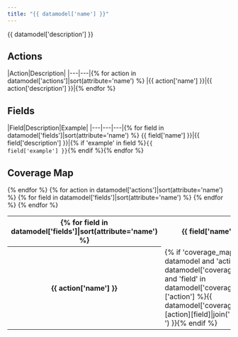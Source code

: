 ```yaml
---
title: "{{ datamodel['name'] }}"
---
```

{{ datamodel['description'] }}

## Actions
|Action|Description|
|---|---|{% for action in datamodel['actions']|sort(attribute='name') %}
|{{ action['name'] }}|{{ action['description'] }}|{% endfor %}

## Fields
|Field|Description|Example|
|---|---|---|{% for field in datamodel['fields']|sort(attribute='name') %}
{{ field['name'] }}|{{ field['description'] }}|{% if 'example' in field %}<code>{{ field['example'] }}</code>{% endif %}{% endfor %}

## Coverage Map
<table>
  <tr>
    <th />{% for field in datamodel['fields']|sort(attribute='name') %}
    <th>{{ field['name'] }}</th>{% endfor %}
  </tr>{% for action in datamodel['actions']|sort(attribute='name') %}
  <tr>
    <th>{{ action['name'] }}</th>{% for field in datamodel['fields']|sort(attribute='name') %}
    <td style="white-space: pre-wrap;">{% if 'coverage_map' in datamodel and 'action' in datamodel['coverage_map'] and 'field' in datamodel['coverage_map']['action'] %}{{ datamodel['coverage_map'][action][field]|join('&#10') }}{% endif %}</td>{% endfor %}
  </tr>{% endfor %}
</table>
